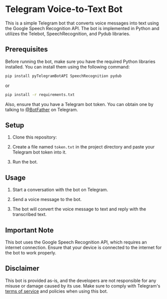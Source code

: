 # Telegram Voice-to-Text Bot

This is a simple Telegram bot that converts voice messages into text using the Google Speech Recognition API. The bot is implemented in Python and utilizes the Telebot, SpeechRecognition, and Pydub libraries.

## Prerequisites

Before running the bot, make sure you have the required Python libraries installed. You can install them using the following command:

```bash
pip install pyTelegramBotAPI SpeechRecognition pydub
```

or

```bash
pip install -r requirements.txt
```

Also, ensure that you have a Telegram bot token. You can obtain one by talking to [@BotFather](https://t.me/BotFather) on Telegram.

## Setup

1. Clone this repository:

2. Create a file named `token.txt` in the project directory and paste your Telegram bot token into it.

3. Run the bot.

## Usage

1. Start a conversation with the bot on Telegram.

2. Send a voice message to the bot.

3. The bot will convert the voice message to text and reply with the transcribed text.

## Important Note

This bot uses the Google Speech Recognition API, which requires an internet connection. Ensure that your device is connected to the internet for the bot to work properly.

## Disclaimer

This bot is provided as-is, and the developers are not responsible for any misuse or damage caused by its use. Make sure to comply with Telegram's [terms of service](https://telegram.org/tos) and policies when using this bot.
